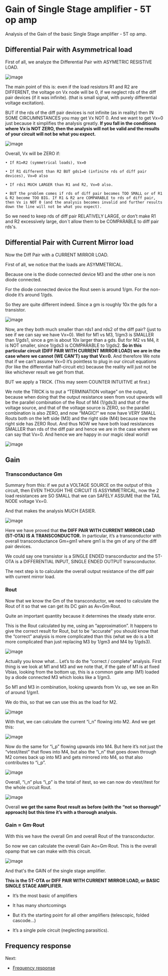 # Gain of Single Stage amplifier - 5T op amp
Analysis of the Gain of the basic Single Stage amplifier - 5T op amp.


## Differential Pair with Asymmetrical load
First of all, we analyze the Differential Pair with ASYMETRIC RESISTIVE LOAD.

![image](https://user-images.githubusercontent.com/95447782/168821330-9842893a-1b67-49c8-87fd-ee87f075f497.png)


The main point of this is: even if the load resistors R1 and R2 are DIFFERENT, the voltage on Vx node will be 0, if we neglect rds of the diff pair devices (if it was infinite). (that is small signal, with purely differential voltage excitation).

BUT if the rds of the diff pair devices is not infinite (as in reality) then IN SOME CIRCUMNSTANCES you may get Vx NOT 0. And we want to get Vx=0 just because it simplifies the analysis greatly. **If you fall in the conditions where Vx is NOT ZERO, then the analysis will not be valid and the results of your circuit will not be what you expect.**

![image](https://user-images.githubusercontent.com/95447782/168823161-06705aea-61b4-4203-b4fa-5932820b76a3.png)

Overall, Vx will be ZERO if:

    • If R1=R2 (symmetrical loads), Vx=0
    
    • If R1 different than R2 BUT gds1=0 (infinite rds of diff pair devices), Vx=0 also
    
    • If rds1 MUCH LARGER than R1 and R2, Vx=0 also.

    • BUT the problem comes if rds of diff pair becomes TOO SMALL or of R1 & R2 become TOO BIG. If R1 & R2 are COMPARABLE to rds of diff pair, then Vx is NOT 0 (and the analysis becomes invalid and further results down the line will not be what you expect).

So we need to keep rds of diff pair RELATIVELY LARGE, or don’t make R1 and R2 excessively large, don´t allow them to be COMPARABLE to diff pair rds's.

## Differential Pair with Current Mirror load
Now the Diff Pair with a CURRENT MIRROR LOAD.

First of all, we notice that the loads are ASYMMETRICAL.

Because one is the diode connected device M3 and the other one is non diode connected. 

For the diode connected device the Rout seen is around 1/gm. For the non-diode it’s around 1/gds.

So they are quite different indeed. Since a gm is roughly 10x the gds for a transistor.


![image](https://user-images.githubusercontent.com/95447782/168823997-e577521a-28dc-4ca5-b02b-be139fbadf5f.png)


Now, are they both much smaller than rds1 and rds2 of the diff pair? (just to see if we can say we have Vx=0).
Well for M1 vs M3, 1/gm3 is SMALLER than 1/gds1, since a gm is about 10x larger than a gds.
But for M2 vs M4, it is NOT smaller, since 1/gds3 is COMPARABLE to 1/gds2.
**So in this particular circuit (DIFF PAIR WITH CURRENT MIRROR LOAD) we are in the case where we cannot (WE CAN’T) say that Vx=0.**
And therefore We note that if we can’t assume Vx=0 it’s pointless to plug in our circuit equations (for like the differential half-circuit etc) because the reality will just not be like whichever result we get from that.

BUT we apply a TRICK. (This may seem COUNTER INTUITIVE at first.)

We note the TRICK is to put a “TERMINATION voltage” on the output, because when doing that the output resistance seen from vout upwards will be the parallel combination of the Rout of M4 (1/gds3) and that of the voltage source, and that of the voltage source is ZERO, so the parallel combination is also ZERO, and now “MAGIC!” we now have VERY SMALL Routs both on the left side (M3) and the right side (M4) because now the right side has ZERO Rout. And thus NOW we have both load resistances SMALLER than rds of the diff pair and hence we are in the case where we can say that Vx=0. And hence we are happy in our magic ideal world!

![image](https://user-images.githubusercontent.com/95447782/168827229-0ad39f35-224a-4234-bedb-515887ca673e.png)

## Gain

### Transconductance Gm
Summary from this: if we put a VOLTAGE SOURCE on the output of this circuit, then EVEN THOUGH THE CIRCUIT IS ASSYMMETRICAL, now the 2 load resistances are SO SMALL that we can SAFELY ASSUME that the TAIL NODE voltage Vx=0.

And that makes the analysis MUCH EASIER.

![image](https://user-images.githubusercontent.com/95447782/168828099-0820a728-27d3-470c-9d4b-a21bbcde5b0f.png)


Here we have proved that **the DIFF PAIR WITH CURRENT MIRROR LOAD (5T-OTA) IS A TRANSCONDUCTOR.** In particular, it’s a transconductor with overall transconductance Gm=gm1 where gm1 is the gm of any of the diff pair devices.

We could say one transistor is a SINGLE ENDED transconductor and the 5T-OTA is a DIFFERENTIAL INPUT, SINGLE ENDED OUTPUT transconductor.

The next step is to calculate the overall output resistance of the diff pair with current mirror load.

### Rout
Now that we know the Gm of the transconductor, we need to calculate the Rout of it so that we can get its DC gain as Av=Gm·Rout.

Quite an important quantity because it determines the steady state error.

This is the Rout calculated by me, using an “approximation”. It happens to give the correct result for Rout, but to be “accurate” you should know that the “correct” analysis is more complicated than this (what we do is a bit more complicated than just replacing M3 by 1/gm3 and M4 by 1/gds3).


![image](https://user-images.githubusercontent.com/95447782/168830283-688d3238-1c43-42ae-82ff-630a04844c77.png)


Actually you know what… Let’s to do the “correct / complete” analysis.
First thing is we look at M1 and M3 and we note that, if the gate of M1 is at fixed Vbias, looking from the bottom up, this is a common gate amp (M1) loaded by a diode connected M3 which looks like a 1/gm3.

So M1 and M3 in combination, looking upwards from Vx up, we see an Rin of around 1/gm1.

We do this, so that we can use this as the load for M2.


![image](https://user-images.githubusercontent.com/95447782/168844642-894a980e-b6ff-46d7-a46f-ce3c5dc18db2.png)


With that, we can calculate the current “i_n” flowing into M2. And we get this:

![image](https://user-images.githubusercontent.com/95447782/168845448-559c014c-3aef-4b72-9e32-e5613a15ab79.png)


Now do the same for “i_p” flowing upwards into M4. But here it’s not just the “vtest/itest” that flows into M4, but also the “i_n” that goes down through M2 comes back up into M3 and gets mirrored into M4, so that also contributes to “i_p”.

![image](https://user-images.githubusercontent.com/95447782/168846900-0820d511-843d-4a20-8129-ac8bcb005793.png)


Overall, “i_n” plus “i_p” is the total of itest, so we can now do vtest/itest for the whole circuit Rout.

![image](https://user-images.githubusercontent.com/95447782/168846680-a674b786-788f-4ebb-b514-6d3a4247c951.png)


Overall **we get the same Rout result as before (with the “not so thorough” approach) but this time it’s with a thorough analysis.**

### Gain = Gm·Rout

With this we have the overall Gm and overall Rout of the transconductor.

So now we can calculate the overall Gain Ao=Gm·Rout. This is the overall opamp that we can make with this circuit.


![image](https://user-images.githubusercontent.com/95447782/168847704-933a5462-92eb-46e6-9042-269df413213a.png)


And that's the GAIN of the single stage amplifier.

**This is the 5T-OTA or DIFF PAIR WITH CURRENT MIRROR LOAD, or BASIC SINGLE STAGE AMPLIFIER.**
    
* It’s the most basic of amplifiers

* It has many shortcomings

* But it’s the starting point for all other amplifiers (telescopic, folded cascode…)

* It’s a single pole circuit (neglecting parasitics).




## Frequency response

Next:
* [Frequency response](/Freq_Resp_analysis.md)





